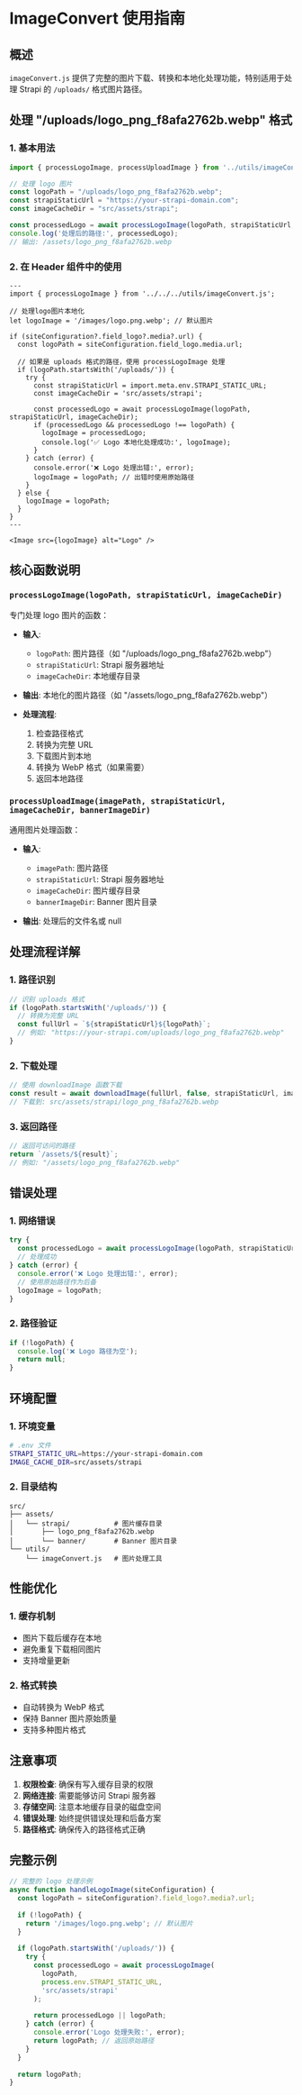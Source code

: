 # ImageConvert 使用指南

## 概述

`imageConvert.js` 提供了完整的图片下载、转换和本地化处理功能，特别适用于处理 Strapi 的 `/uploads/` 格式图片路径。

## 处理 "/uploads/logo_png_f8afa2762b.webp" 格式

### 1. 基本用法

```javascript
import { processLogoImage, processUploadImage } from '../utils/imageConvert.js';

// 处理 logo 图片
const logoPath = "/uploads/logo_png_f8afa2762b.webp";
const strapiStaticUrl = "https://your-strapi-domain.com";
const imageCacheDir = "src/assets/strapi";

const processedLogo = await processLogoImage(logoPath, strapiStaticUrl, imageCacheDir);
console.log('处理后的路径:', processedLogo);
// 输出: /assets/logo_png_f8afa2762b.webp
```

### 2. 在 Header 组件中的使用

```astro
---
import { processLogoImage } from '../../../utils/imageConvert.js';

// 处理logo图片本地化
let logoImage = '/images/logo.png.webp'; // 默认图片

if (siteConfiguration?.field_logo?.media?.url) {
  const logoPath = siteConfiguration.field_logo.media.url;
  
  // 如果是 uploads 格式的路径，使用 processLogoImage 处理
  if (logoPath.startsWith('/uploads/')) {
    try {
      const strapiStaticUrl = import.meta.env.STRAPI_STATIC_URL;
      const imageCacheDir = 'src/assets/strapi';
      
      const processedLogo = await processLogoImage(logoPath, strapiStaticUrl, imageCacheDir);
      if (processedLogo && processedLogo !== logoPath) {
        logoImage = processedLogo;
        console.log('✅ Logo 本地化处理成功:', logoImage);
      }
    } catch (error) {
      console.error('❌ Logo 处理出错:', error);
      logoImage = logoPath; // 出错时使用原始路径
    }
  } else {
    logoImage = logoPath;
  }
}
---

<Image src={logoImage} alt="Logo" />
```

## 核心函数说明

### `processLogoImage(logoPath, strapiStaticUrl, imageCacheDir)`

专门处理 logo 图片的函数：

- **输入**: 
  - `logoPath`: 图片路径（如 "/uploads/logo_png_f8afa2762b.webp"）
  - `strapiStaticUrl`: Strapi 服务器地址
  - `imageCacheDir`: 本地缓存目录

- **输出**: 本地化的图片路径（如 "/assets/logo_png_f8afa2762b.webp"）

- **处理流程**:
  1. 检查路径格式
  2. 转换为完整 URL
  3. 下载图片到本地
  4. 转换为 WebP 格式（如果需要）
  5. 返回本地路径

### `processUploadImage(imagePath, strapiStaticUrl, imageCacheDir, bannerImageDir)`

通用图片处理函数：

- **输入**: 
  - `imagePath`: 图片路径
  - `strapiStaticUrl`: Strapi 服务器地址
  - `imageCacheDir`: 图片缓存目录
  - `bannerImageDir`: Banner 图片目录

- **输出**: 处理后的文件名或 null

## 处理流程详解

### 1. 路径识别
```javascript
// 识别 uploads 格式
if (logoPath.startsWith('/uploads/')) {
  // 转换为完整 URL
  const fullUrl = `${strapiStaticUrl}${logoPath}`;
  // 例如: "https://your-strapi.com/uploads/logo_png_f8afa2762b.webp"
}
```

### 2. 下载处理
```javascript
// 使用 downloadImage 函数下载
const result = await downloadImage(fullUrl, false, strapiStaticUrl, imageCacheDir, null);
// 下载到: src/assets/strapi/logo_png_f8afa2762b.webp
```

### 3. 返回路径
```javascript
// 返回可访问的路径
return `/assets/${result}`;
// 例如: "/assets/logo_png_f8afa2762b.webp"
```

## 错误处理

### 1. 网络错误
```javascript
try {
  const processedLogo = await processLogoImage(logoPath, strapiStaticUrl, imageCacheDir);
  // 处理成功
} catch (error) {
  console.error('❌ Logo 处理出错:', error);
  // 使用原始路径作为后备
  logoImage = logoPath;
}
```

### 2. 路径验证
```javascript
if (!logoPath) {
  console.log('❌ Logo 路径为空');
  return null;
}
```

## 环境配置

### 1. 环境变量
```bash
# .env 文件
STRAPI_STATIC_URL=https://your-strapi-domain.com
IMAGE_CACHE_DIR=src/assets/strapi
```

### 2. 目录结构
```
src/
├── assets/
│   └── strapi/           # 图片缓存目录
│       ├── logo_png_f8afa2762b.webp
│       └── banner/       # Banner 图片目录
└── utils/
    └── imageConvert.js   # 图片处理工具
```

## 性能优化

### 1. 缓存机制
- 图片下载后缓存在本地
- 避免重复下载相同图片
- 支持增量更新

### 2. 格式转换
- 自动转换为 WebP 格式
- 保持 Banner 图片原始质量
- 支持多种图片格式

## 注意事项

1. **权限检查**: 确保有写入缓存目录的权限
2. **网络连接**: 需要能够访问 Strapi 服务器
3. **存储空间**: 注意本地缓存目录的磁盘空间
4. **错误处理**: 始终提供错误处理和后备方案
5. **路径格式**: 确保传入的路径格式正确

## 完整示例

```javascript
// 完整的 logo 处理示例
async function handleLogoImage(siteConfiguration) {
  const logoPath = siteConfiguration?.field_logo?.media?.url;
  
  if (!logoPath) {
    return '/images/logo.png.webp'; // 默认图片
  }
  
  if (logoPath.startsWith('/uploads/')) {
    try {
      const processedLogo = await processLogoImage(
        logoPath,
        process.env.STRAPI_STATIC_URL,
        'src/assets/strapi'
      );
      
      return processedLogo || logoPath;
    } catch (error) {
      console.error('Logo 处理失败:', error);
      return logoPath; // 返回原始路径
    }
  }
  
  return logoPath;
}
```
